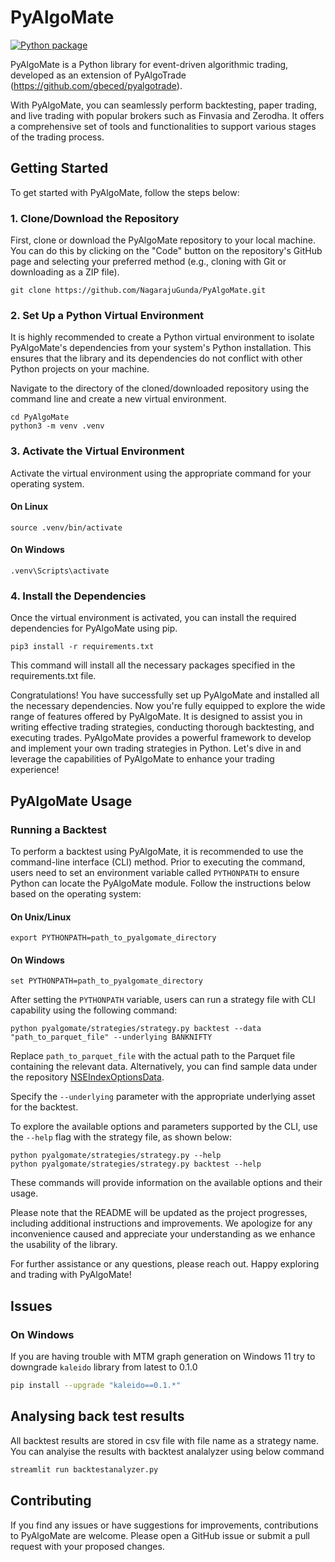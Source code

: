 # PyAlgoMate
[![Python package](https://github.com/NagarajuGunda/PyAlgoMate/actions/workflows/python-package.yml/badge.svg)](https://github.com/NagarajuGunda/PyAlgoMate/actions/workflows/python-package.yml)

PyAlgoMate is a Python library for event-driven algorithmic trading, developed as an extension of PyAlgoTrade (https://github.com/gbeced/pyalgotrade).

With PyAlgoMate, you can seamlessly perform backtesting, paper trading, and live trading with popular brokers such as Finvasia and Zerodha. It offers a comprehensive set of tools and functionalities to support various stages of the trading process.

## Getting Started

To get started with PyAlgoMate, follow the steps below:

### 1. Clone/Download the Repository

First, clone or download the PyAlgoMate repository to your local machine. You can do this by clicking on the "Code" button on the repository's GitHub page and selecting your preferred method (e.g., cloning with Git or downloading as a ZIP file).

```shell
git clone https://github.com/NagarajuGunda/PyAlgoMate.git
```


### 2. Set Up a Python Virtual Environment

It is highly recommended to create a Python virtual environment to isolate PyAlgoMate's dependencies from your system's Python installation. This ensures that the library and its dependencies do not conflict with other Python projects on your machine.

Navigate to the directory of the cloned/downloaded repository using the command line and create a new virtual environment.

```shell
cd PyAlgoMate
python3 -m venv .venv
```

### 3. Activate the Virtual Environment

Activate the virtual environment using the appropriate command for your operating system.

#### On Linux
```shell
source .venv/bin/activate
```
#### On Windows
```shell
.venv\Scripts\activate
```

### 4. Install the Dependencies

Once the virtual environment is activated, you can install the required dependencies for PyAlgoMate using pip.

```shell
pip3 install -r requirements.txt
```

This command will install all the necessary packages specified in the requirements.txt file.

Congratulations! You have successfully set up PyAlgoMate and installed all the necessary dependencies. Now you're fully equipped to explore the wide range of features offered by PyAlgoMate. It is designed to assist you in writing effective trading strategies, conducting thorough backtesting, and executing trades. PyAlgoMate provides a powerful framework to develop and implement your own trading strategies in Python. Let's dive in and leverage the capabilities of PyAlgoMate to enhance your trading experience!


## PyAlgoMate Usage

### Running a Backtest

To perform a backtest using PyAlgoMate, it is recommended to use the command-line interface (CLI) method. Prior to executing the command, users need to set an environment variable called `PYTHONPATH` to ensure Python can locate the PyAlgoMate module. Follow the instructions below based on the operating system:

#### On Unix/Linux
```shell
export PYTHONPATH=path_to_pyalgomate_directory
```
#### On Windows
```shell
set PYTHONPATH=path_to_pyalgomate_directory
```

After setting the `PYTHONPATH` variable, users can run a strategy file with CLI capability using the following command:

```
python pyalgomate/strategies/strategy.py backtest --data "path_to_parquet_file" --underlying BANKNIFTY
```

Replace `path_to_parquet_file` with the actual path to the Parquet file containing the relevant data. Alternatively, you can find sample data under the repository [NSEIndexOptionsData](https://github.com/NagarajuGunda/NSEIndexOptionsData).

Specify the `--underlying` parameter with the appropriate underlying asset for the backtest.

To explore the available options and parameters supported by the CLI, use the `--help` flag with the strategy file, as shown below:

```
python pyalgomate/strategies/strategy.py --help
python pyalgomate/strategies/strategy.py backtest --help
```

These commands will provide information on the available options and their usage.

Please note that the README will be updated as the project progresses, including additional instructions and improvements. We apologize for any inconvenience caused and appreciate your understanding as we enhance the usability of the library.

For further assistance or any questions, please reach out. Happy exploring and trading with PyAlgoMate!

## Issues
### On Windows
If you are having trouble with MTM graph generation on Windows 11 try to downgrade `kaleido` library from latest to 0.1.0
```bash
pip install --upgrade "kaleido==0.1.*"
```

## Analysing back test results
All backtest results are stored in csv file with file name as a strategy name. You can analyise the results with backtest analalyzer using below command
```python
streamlit run backtestanalyzer.py
```
## Contributing

If you find any issues or have suggestions for improvements, contributions to PyAlgoMate are welcome. Please open a GitHub issue or submit a pull request with your proposed changes.
